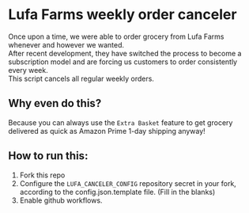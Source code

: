 # Lufa Farms weekly order canceler

Once upon a time, we were able to order grocery from Lufa Farms whenever and however we wanted.  
After recent development, they have switched the process to become a subscription model and are forcing us customers to order consistently every week.  
This script cancels all regular weekly orders.

## Why even do this?

Because you can always use the `Extra Basket` feature to get grocery delivered as quick as Amazon Prime 1-day shipping anyway!

## How to run this:

1. Fork this repo
2. Configure the `LUFA_CANCELER_CONFIG` repository secret in your fork, according to the config.json.template file. (Fill in the blanks)
3. Enable github workflows.
